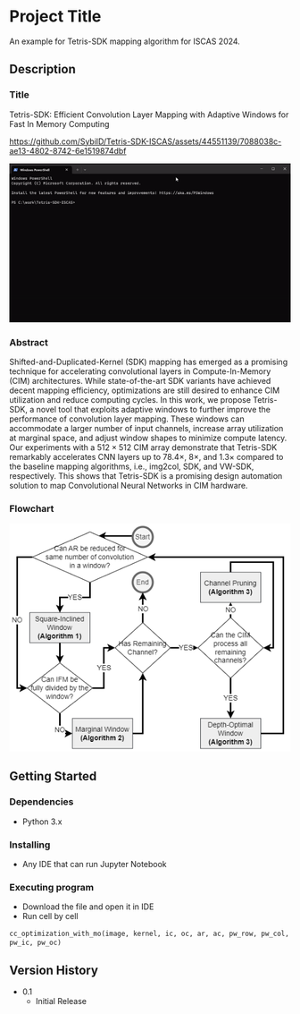 # Project Title

An example for Tetris-SDK mapping algorithm for ISCAS 2024.

## Description

### Title
Tetris-SDK: Efficient Convolution Layer Mapping with Adaptive Windows for Fast In Memory Computing


https://github.com/SybilD/Tetris-SDK-ISCAS/assets/44551139/7088038c-ae13-4802-8742-6e1519874dbf


![Tetris-SDK demonstration](demo.gif)

### Abstract
Shifted-and-Duplicated-Kernel (SDK) mapping has emerged as a promising technique for accelerating convolutional layers in Compute-In-Memory (CIM) architectures. While state-of-the-art SDK variants have achieved decent mapping efficiency, optimizations are still desired to enhance CIM utilization and reduce computing cycles. In this work, we propose Tetris-SDK, a novel tool that exploits adaptive windows to further improve the performance of convolution layer mapping. These windows can accommodate a larger number of input channels, increase array utilization at marginal space, and adjust window shapes to minimize compute latency. 
Our experiments with a $512 \times 512$ CIM array demonstrate that Tetris-SDK remarkably accelerates CNN layers up to $78.4 \times$, $8 \times$, and $1.3 \times$ compared to the baseline mapping algorithms, i.e., img2col, SDK, and VW-SDK, respectively. 
This shows that Tetris-SDK is a promising design automation solution to map Convolutional Neural Networks in CIM hardware. 


### Flowchart
![Tetris-SDK flowchart](flowchart.png)

## Getting Started

### Dependencies

* Python 3.x

### Installing

* Any IDE that can run Jupyter Notebook

### Executing program

* Download the file and open it in IDE
* Run cell by cell

```
cc_optimization_with_mo(image, kernel, ic, oc, ar, ac, pw_row, pw_col, pw_ic, pw_oc)
```


## Version History
* 0.1
    * Initial Release
